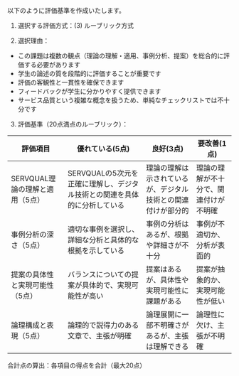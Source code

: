 以下のように評価基準を作成いたします。

1. 選択する評価方式：(3) ルーブリック方式

2. 選択理由：
- この課題は複数の観点（理論の理解・適用、事例分析、提案）を総合的に評価する必要があります
- 学生の論述の質を段階的に評価することが重要です
- 評価の客観性と一貫性を確保できます
- フィードバックが学生に分かりやすく提供できます
- サービス品質という複雑な概念を扱うため、単純なチェックリストでは不十分です

3. 評価基準（20点満点のルーブリック）：

| 評価項目 | 優れている(5点) | 良好(3点) | 要改善(1点) |
|---------|---------------|----------|-----------|
| SERVQUAL理論の理解と適用（5点） | SERVQUALの5次元を正確に理解し、デジタル技術との関連を具体的に分析している | 理論の理解は示されているが、デジタル技術との関連付けが部分的 | 理論の理解が不十分で、関連付けが不明確 |
| 事例分析の深さ（5点） | 適切な事例を選択し、詳細な分析と具体的な根拠を示している | 事例の分析はあるが、根拠や詳細さが不十分 | 事例が不適切か、分析が表面的 |
| 提案の具体性と実現可能性（5点） | バランスについての提案が具体的で、実現可能性が高い | 提案はあるが、具体性や実現可能性に課題がある | 提案が抽象的か、実現可能性が低い |
| 論理構成と表現（5点） | 論理的で説得力のある文章で、主張が明確 | 論理展開に一部不明確さがあるが、主張は理解できる | 論理性に欠け、主張が不明確 |

合計点の算出：各項目の得点を合計（最大20点）